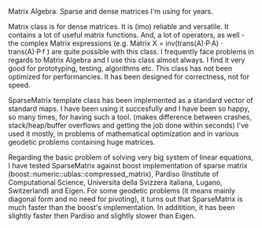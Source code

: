 
Matrix Algebra. Sparse and dense matrices I'm using for years.

Matrix class is for dense matrices. It is (imo) reliable and versatile. It contains a lot of useful matrix functions. And, a lot of operators, as well - the complex Matrix expressions (e.g. Matrix X = inv(trans(A)·P·A) · trans(A)·P·f ) are quite possible with this class. I frequently face problems in regards to Matrix Algebra and I use this class almost always. I find it very good for prototyping, testing, algorithms etc. This class has not been optimized for performancies. It has been designed for correctness, not for speed.

SparseMatrix<T> template class has been implemented as a standard vector of standard maps. I have been using it succesfully and I have been so happy, so many times, for having such a tool. (makes difference between crashes, stack/heap/buffer overflows and getting the job done within seconds) I've used it mostly, in problems of mathematical optimization and in various geodetic problems containing huge matrices. 

Regarding the basic problem of solving very big system of linear equations, I have tested SparseMatrix<T> against boost implementation of sparse matrix (boost::numeric::ublas::compressed_matrix<T>), Pardiso (Institute of Computational Science, Universita della Svizzera italiana, Lugano, Switzerland) and Eigen. For some geodetic problems (it means mainly diagonal form and no need for pivoting), it turns out that SparseMatrix<T> is much faster than the boost's implementation. In additition, it has been slightly faster then Pardiso and slightly slower than Eigen.


